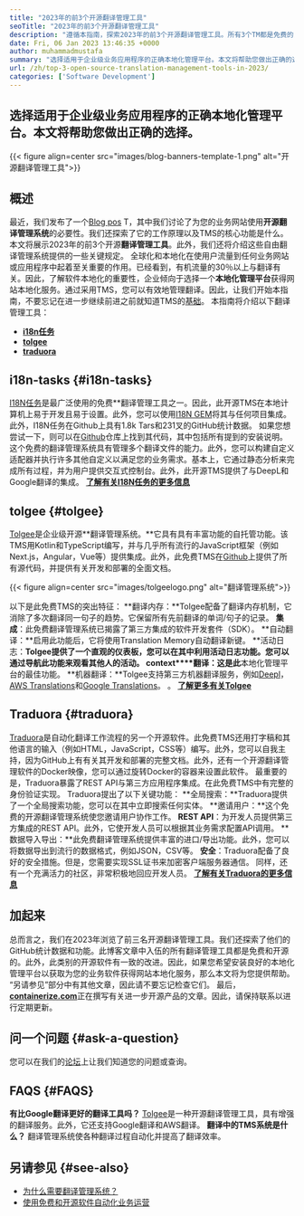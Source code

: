 ```yaml
---
title: "2023年的前3个开源翻译管理工具" 
seoTitle: "2023年的前3个开源翻译管理工具" 
description: "遵循本指南，探索2023年的前3个开源翻译管理工具。所有3个TM都是免费的，并提供了丰富的功能来管理本地化。" 
date: Fri, 06 Jan 2023 13:46:35 +0000
author: muhammadmustafa
summary: "选择适用于企业级业务应用程序的正确本地化管理平台。本文将帮助您做出正确的选择。" 
url: /zh/top-3-open-source-translation-management-tools-in-2023/
categories: ['Software Development']
---
```


## 选择适用于企业级业务应用程序的正确本地化管理平台。本文将帮助您做出正确的选择。

{{< figure align=center src="images/blog-banners-template-1.png" alt="开源翻译管理工具">}}


## 概述
最近，我们发布了一个[Blog pos][1] T，其中我们讨论了为您的业务网站使用**开源翻译管理系统**的必要性。我们还探索了它的工作原理以及TMS的核心功能是什么。本文将展示2023年的前3个开源**翻译管理工具**。此外，我们还将介绍这些自由翻译管理系统提供的一些关键规定。
全球化和本地化在使用户流量到任何业务网站或应用程序中起着至关重要的作用。已经看到，有机流量的30％以上与翻译有关。因此，了解软件本地化的重要性，企业倾向于选择一个**本地化管理平台**获得网站本地化服务。通过采用TMS，您可以有效地管理翻译。因此，让我们开始本指南，不要忘记在进一步继续前进之前就知道TMS的[基础][1]。
本指南将介绍以下翻译管理工具：
* [**i18n任务**][2]
* [**tolgee**][3]
* **[traduora][4]**

## i18n-tasks   {#i18n-tasks}
[I18N任务][5]是最广泛使用的免费**翻译管理工具之一。因此，此开源TMS在本地计算机上易于开发且易于设置。此外，您可以使用[I18N GEM][6]将其与任何项目集成。此外，I18N任务在Github上具有1.8k Tars和231叉的GitHub统计数据。
如果您想尝试一下，则可以在[Github][7]仓库上找到其代码，其中包括所有提到的安装说明。这个免费的翻译管理系统具有管理多个翻译文件的能力。此外，您可以构建自定义适配器并执行许多其他自定义以满足您的业务需求。基本上，它通过静态分析来完成所有过程，并为用户提供交互式控制台。此外，此开源TMS提供了与DeepL和Google翻译的集成。
**[了解有关I18N任务的更多信息][5]**

## **tolgee** {#tolgee}
[Tolgee][8]是企业级开源**翻译管理系统。**它具有具有丰富功能的自托管功能。该TMS用Kotlin和TypeScript编写，并与几乎所有流行的JavaScript框架（例如Next.js，Angular，Vue等）提供集成。此外，此免费TMS在[Github][9]上提供了所有源代码，并提供有关开发和部署的全面文档。

{{< figure align=center src="images/tolgeelogo.png" alt="翻译管理系统">}}

以下是此免费TMS的突出特征：
**翻译内存：**Tolgee配备了翻译内存机制，它消除了多次翻译同一句子的趋势。它保留所有先前翻译的单词/句子的记录。
**集成**：此免费翻译管理系统已揭露了第三方集成的软件开发套件（SDK）。
**自动翻译：**启用此功能后，它将使用Translation Memory自动翻译新键。
**活动日志：**Tolgee提供了一个直观的仪表板，您可以在其中利用活动日志功能。您可以通过导航此功能来观看其他人的活动。
**context****翻译**：这是此**本地化管理平台的最佳功能。
**机器翻译：**Tolgee支持第三方机器翻译服务，例如[Deepl][10]，[AWS Translations][11]和[Google Translations][12]。
。
[**了解更多有关Tolgee**][8]

## **Traduora** {#traduora}
[Traduora][13]是自动化翻译工作流程的另一个开源软件。此免费TMS还用打字稿和其他语言的输入（例如HTML，JavaScript，CSS等）编写。此外，您可以自我主持，因为GitHub上有有关其开发和部署的完整文档。此外，还有一个开源翻译管理软件的Docker映像，您可以通过旋转Docker的容器来设置此软件。
最重要的是，Traduora暴露了REST API与第三方应用程序集成。在此免费TMS中有完整的身份验证实现。
Traduora提出了以下关键功能：
**全局搜索：**Traduora提供了一个全局搜索功能，您可以在其中立即搜索任何实体。
**邀请用户：**这个免费的开源翻译管理系统使您邀请用户协作工作。
**REST API**：为开发人员提供第三方集成的REST API。此外，它使开发人员可以根据其业务需求配置API调用。
**数据导入导出：**此免费翻译管理系统提供丰富的进口/导出功能。此外，您可以将数据导出到流行的数据格式，例如JSON，CSV等。
**安全**：Traduora配备了良好的安全措施。但是，您需要实现SSL证书来加密客户端服务器通信。
同样，还有一个充满活力的社区，非常积极地回应开发人员。
**[了解有关Traduora的更多信息][13]**

## 加起来
总而言之，我们在2023年浏览了前三名开源翻译管理工具。我们还探索了他们的GitHub统计数据和功能。此博客文章中入伍的所有翻译管理工具都是免费和开源的。此外，此类别的开源软件有一致的改进。因此，如果您希望安装良好的本地化管理平台以获取为您的业务软件获得网站本地化服务，那么本文将为您提供帮助。 “另请参见”部分中有其他文章，因此请不要忘记检查它们。
最后，[**containerize.com**][14]正在撰写有关进一步开源产品的文章。因此，请保持联系以进行定期更新。

## 问一个问题 {#ask-a-question}
您可以在我们的[论坛][15]上让我们知道您的问题或查询。

## FAQS   {#FAQS}
**有比Google翻译更好的翻译工具吗？**
[Tolgee][8]是一种开源翻译管理工具，具有增强的翻译服务。此外，它还支持Google翻译和AWS翻译。
**翻译中的TMS系统是什么？**
翻译管理系统使各种翻译过程自动化并提高了翻译效率。

## 另请参见 {#see-also}
  * [为什么需要翻译管理系统？][1]
  * [使用免费和开源软件自动化业务运营][16]

  
[1]: https://blog.containerize.com/software-development/why-do-you-need-a-translation-management-system/
[2]: #i18n-tasks
[3]: #Tolgee
[4]: #Traduora
[5]: https://glebm.github.io/i18n-tasks/
[6]: https://github.com/svenfuchs/i18n
[7]: https://github.com/glebm/i18n-tasks
[8]: https://tolgee.io/
[9]: https://github.com/tolgee/tolgee-platform
[10]: https://www.deepl.com/en/translator
[11]: https://aws.amazon.com/translate/
[12]: https://translate.google.com/
[13]: https://traduora.co/
[14]: https://www.containerize.com/
[15]: https://forum.containerize.com/
[16]: https://blog.containerize.com/blogging/automate-business-operations-using-open-source-software/
